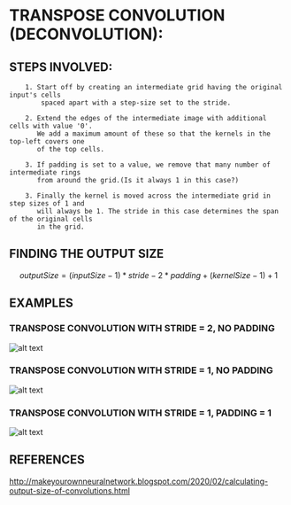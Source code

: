 # TRANSPOSE CONVOLUTION (DECONVOLUTION):

## STEPS INVOLVED:
        1. Start off by creating an intermediate grid having the original input's cells
            spaced apart with a step-size set to the stride.
        
        2. Extend the edges of the intermediate image with additional cells with value '0'.
           We add a maximum amount of these so that the kernels in the top-left covers one
           of the top cells.

        3. If padding is set to a value, we remove that many number of intermediate rings
           from around the grid.(Is it always 1 in this case?)

        3. Finally the kernel is moved across the intermediate grid in step sizes of 1 and
           will always be 1. The stride in this case determines the span of the original cells
           in the grid.

## FINDING THE OUTPUT SIZE
$$outputSize = (inputSize - 1)*stride - 2*padding + (kernelSize - 1) + 1$$

## EXAMPLES        
### TRANSPOSE CONVOLUTION WITH STRIDE = 2, NO PADDING
![alt text](https://1.bp.blogspot.com/-gPveB7oT1Vg/XkrIy4QHSrI/AAAAAAAAArI/0PfOm20NFaMWJmgrrgxXLLXiL45jwoKngCEwYBhgL/s1600/appendix_C_eg_5.png)

### TRANSPOSE CONVOLUTION WITH STRIDE = 1, NO PADDING
![alt text](https://1.bp.blogspot.com/-Nt-tQOs7O-I/XkrI1VHkwPI/AAAAAAAAArQ/S-_cWK9vY94vlLaNVRTZ7jInYvaUxypYACEwYBhgL/s1600/appendix_C_eg_6.png)

### TRANSPOSE CONVOLUTION WITH STRIDE = 1, PADDING = 1
![alt text](https://1.bp.blogspot.com/-bVWdYb2CLX4/XkrI1i27G4I/AAAAAAAAArQ/mlykCrbvqQoCaXPK-Oh4tqGi04RpukqbACEwYBhgL/s1600/appendix_C_eg_7.png)

## REFERENCES
http://makeyourownneuralnetwork.blogspot.com/2020/02/calculating-output-size-of-convolutions.html